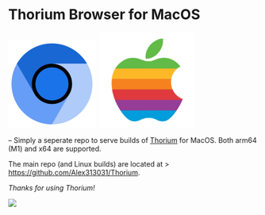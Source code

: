 # Thorium Browser for MacOS

<img src="https://github.com/Alex313031/Thorium-Mac/blob/main/ThoriumLogo.png"> &nbsp;<img src="https://github.com/Alex313031/Thorium-Mac/blob/main/apple.png" width="192">

 &ndash; Simply a seperate repo to serve builds of [Thorium](https://thorium.rocks/) for MacOS. Both arm64 (M1) and x64 are supported.

The main repo (and Linux builds) are located at > https://github.com/Alex313031/Thorium.

*Thanks for using Thorium!*

<img src="https://github.com/Alex313031/Thorium/blob/main/logos/STAGING/Thorium90_504.jpg" width="200">
